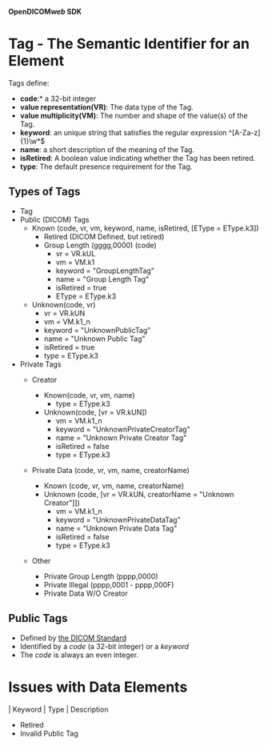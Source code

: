 **OpenDICOM<em>web</em> SDK**
# Tag - The Semantic Identifier for an Element

Tags define:

- **code**:* a 32-bit integer
- **value representation(VR)**: The data type of the Tag.
- **value multiplicity(VM)**: The number and shape of the value(s) of the Tag.
- **keyword**: an unique string that satisfies the regular expression ^\[A-Za-z\]{1}\w*$
- **name**: a short description of the meaning of the Tag.
- **isRetired**: A boolean value indicating whether the Tag has been retired.
- **type**: The default presence requirement for the Tag.

## Types of Tags

- Tag
- Public (DICOM) Tags
    - Known (code, vr, vm, keyword, name, isRetired, [EType = EType.k3])
        - Retired (DICOM Defined, but retired)
        - Group Length (gggg,0000) (code)
            - vr = VR.kUL
            - vm = VM.k1
            - keyword = "GroupLengthTag"
            - name = "Group Length Tag"
            - isRetired = true
            - EType = EType.k3
    - Unknown(code, vr)
        - vr = VR.kUN
        - vm = VM.k1_n
        - keyword = "UnknownPublicTag"
        - name = "Unknown Public Tag"
        - isRetired = true
        - type = EType.k3
- Private Tags
    - Creator
        - Known(code, vr, vm, name)
            - type = EType.k3
        - Unknown(code, \[vr = VR.kUN\])
            - vm = VM.k1_n
            - keyword = "UnknownPrivateCreatorTag"
            - name = "Unknown Private Creator Tag"
            - isRetired = false
            - type = EType.k3
    - Private Data (code, vr, vm, name, creatorName)
        - Known (code, vr, vm, name, creatorName)
        - Unknown (code, \[vr = VR.kUN, creatorName = "Unknown Creator"\]\])
            - vm = VM.k1_n
            - keyword = "UnknownPrivateDataTag"
            - name = "Unknown Private Data Tag"
            - isRetired = false
            - type = EType.k3

    - Other
        - Private Group Length (pppp,0000)
        - Private Illegal (pppp,0001 - pppp,000F)
        - Private Data W/O Creator
## Public Tags

- Defined by [the DICOM Standard][DICOM]
- Identified by a _code_ (a 32-bit integer) or a _keyword_
- The _code_ is always an even integer.



# Issues with Data Elements

| Keyword | Type | Description
- Retired
- Invalid Public Tag


[DICOM]:http://dicom.nema.org/standard.html
